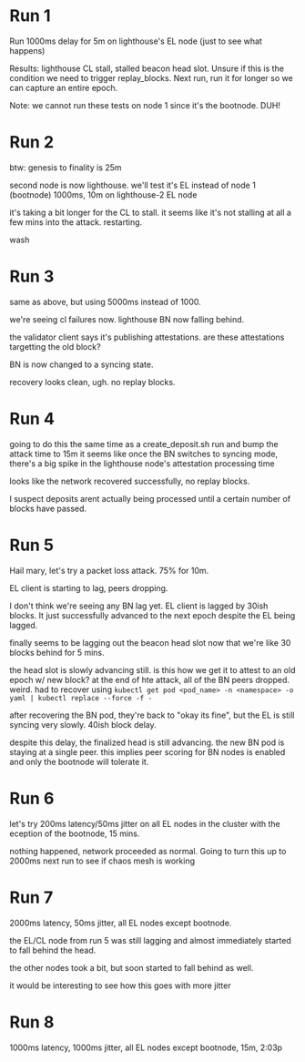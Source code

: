 # Run 1

Run 1000ms delay for 5m on lighthouse's EL node (just to see what happens)

Results:
lighthouse CL stall, stalled beacon head slot.
Unsure if this is the condition we need to trigger replay_blocks. 
Next run, run it for longer so we can capture an entire epoch.

Note: we cannot run these tests on node 1 since it's the bootnode. DUH!


# Run 2

btw: genesis to finality is 25m

second node is now lighthouse. we'll test it's EL instead of node 1 (bootnode)
1000ms, 10m on lighthouse-2 EL node

it's taking a bit longer for the CL to stall.
it seems like it's not stalling at all a few mins into the attack. restarting.

wash

# Run 3

same as above, but using 5000ms instead of 1000.

we're seeing cl failures now.
lighthouse BN now falling behind.

the validator client says it's publishing attestations. are these attestations targetting the old block? 

BN is now changed to a syncing state.

recovery looks clean, ugh. no replay blocks.

# Run 4

going to do this the same time as a create_deposit.sh run and bump the attack time to 15m
it seems like once the BN switches to syncing mode, there's a big spike in the lighthouse node's attestation processing time

looks like the network recovered successfully, no replay blocks.

I suspect deposits arent actually being processed until a certain number of blocks have passed.

# Run 5
Hail mary, let's try a packet loss attack. 75% for 10m.

EL client is starting to lag, peers dropping.

I don't think we're seeing any BN lag yet. EL client is lagged by 30ish blocks.
It just successfully advanced to the next epoch despite the EL being lagged.

finally seems to be lagging out the beacon head slot now that we're like 30 blocks behind for 5 mins.

the head slot is slowly advancing still. is this how we get it to attest to an old epoch w/ new block?
at the end of hte attack, all of the BN peers dropped. weird. had to recover using `kubectl get pod <pod_name> -n <namespace> -o yaml | kubectl replace --force -f -`

after recovering the BN pod, they're back to "okay its fine", but the EL is still syncing very slowly.  40ish block delay.

despite this delay, the finalized head is still advancing.
the new BN pod is staying at a single peer. this implies peer scoring for BN nodes is enabled and only the bootnode will tolerate it.

# Run 6

let's try 200ms latency/50ms jitter on all EL nodes in the cluster with the eception of the bootnode, 15 mins.

nothing happened, network proceeded as normal. Going to turn this up to 2000ms next run to see if chaos mesh is working

# Run 7

2000ms latency, 50ms jitter, all EL nodes except bootnode.

the EL/CL node from run 5 was still lagging and almost immediately started to fall behind the head. 

the other nodes took a bit, but soon started to fall behind as well. 

it would be interesting to see how this goes with more jitter

# Run 8

1000ms latency, 1000ms jitter, all EL nodes except bootnode, 15m, 2:03p
